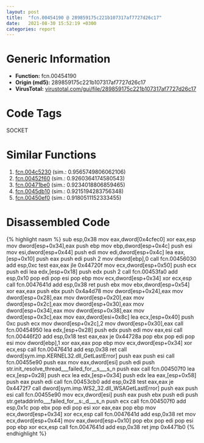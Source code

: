 ```yaml
---
layout: post
title:  "fcn.00454190 @ 289859175c221b107317af7727d26c17"
date:   2021-08-30 15:52:19 +0300
categories: report
---
```


# Generic Information
- **Function:** fcn.00454190
- **Origin (md5):** 289859175c221b107317af7727d26c17
- **VirusTotal:** [virustotal.com/gui/file/289859175c221b107317af7727d26c17][virustotal_ref]

# Code Tags
<span class="tag" id="SOCKET">SOCKET</span>


# Similar Functions

1. [fcn.004c5230][similar_1_ref] (sim.: 0.9565749806062106)
2. [fcn.00452f60][similar_2_ref] (sim.: 0.9260364174580543)
3. [fcn.00471be0][similar_3_ref] (sim.: 0.9234018806859465)
4. [fcn.0045db10][similar_4_ref] (sim.: 0.9215194283756348)
5. [fcn.00450ef0][similar_5_ref] (sim.: 0.9180511152333455)


# Disassembled Code

{% highlight nasm %}
sub esp,0x38
mov eax,dword[0x4cfec0]
xor eax,esp
mov dword[esp+0x34],eax
push ebp
mov ebp,dword[esp+0x4c]
push esi
mov esi,dword[esp+0x44]
push edi
mov edi,dword[esp+0x4c]
lea eax,[esp+0x10]
push eax
push edi
push 2
mov dword[ebp],0
call fcn.00456030
add esp,0xc
test eax,eax
jle 0x44720f
mov ecx,dword[esp+0x50]
push ecx
push edi
lea edx,[esp+0x18]
push edx
push 2
call fcn.00453fa0
add esp,0x10
pop edi
pop esi
pop ebp
mov ecx,dword[esp+0x34]
xor ecx,esp
call fcn.0047641d
add esp,0x38
ret 
push ebx
mov ebx,dword[esp+0x54]
xor eax,eax
push ebx
push 0x4a4d78
mov dword[esp+0x24],eax
mov dword[esp+0x28],eax
mov dword[esp+0x20],eax
mov dword[esp+0x2c],eax
mov dword[esp+0x30],eax
mov dword[esp+0x34],eax
mov dword[esp+0x38],eax
mov dword[esp+0x3c],eax
mov eax,dword[esi+0x8c]
lea ecx,[esp+0x40]
push 0xc
push ecx
mov dword[esp+0x2c],2
mov dword[esp+0x30],eax
call fcn.00454950
lea edx,[esp+0x28]
push edx
push edi
mov eax,esi
call fcn.00446f20
add esp,0x18
test eax,eax
je 0x44728a
pop ebx
pop edi
pop esi
mov dword[ebp],1
xor eax,eax
pop ebp
mov ecx,dword[esp+0x34]
xor ecx,esp
call fcn.0047641d
add esp,0x38
ret 
call dword[sym.imp.KERNEL32.dll_GetLastError]
push eax
push esi
call fcn.00455e90
push eax
mov eax,dword[esi]
push edi
push str.init_resolve_thread___failed_for__s___s_n
push eax
call fcn.004507f0
lea ecx,[esp+0x28]
push ecx
lea edx,[esp+0x34]
push edx
lea eax,[esp+0x58]
push eax
push edi
call fcn.00453cb0
add esp,0x28
test eax,eax
je 0x4472f7
call dword[sym.imp.WS2_32.dll_WSAGetLastError]
push eax
push esi
call fcn.00455e90
mov ecx,dword[esi]
push eax
push ebx
push edi
push str.getaddrinfo___failed_for__s:_d___s_n
push ecx
call fcn.004507f0
add esp,0x1c
pop ebx
pop edi
pop esi
xor eax,eax
pop ebp
mov ecx,dword[esp+0x34]
xor ecx,esp
call fcn.0047641d
add esp,0x38
ret 
mov ecx,dword[esp+0x44]
mov eax,dword[esp+0x10]
pop ebx
pop edi
pop esi
pop ebp
xor ecx,esp
call fcn.0047641d
add esp,0x38
ret 
jmp 0x4471b0
{% endhighlight %}


[similar_1_ref]: /report/fcn.004c5230@279a61b1e76da49531f1f16fd1102a2d
[similar_2_ref]: /report/fcn.00452f60@289859175c221b107317af7727d26c17
[similar_3_ref]: /report/fcn.00471be0@289859175c221b107317af7727d26c17
[similar_4_ref]: /report/fcn.0045db10@289859175c221b107317af7727d26c17
[similar_5_ref]: /report/fcn.00450ef0@4fe6510221c33bf023f6abed461fc13f
[virustotal_ref]: https://www.virustotal.com/gui/file/289859175c221b107317af7727d26c17